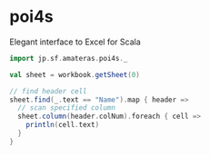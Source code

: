 poi4s
=====

Elegant interface to Excel for Scala

```scala
import jp.sf.amateras.poi4s._

val sheet = workbook.getSheet(0)

// find header cell
sheet.find(_.text == "Name").map { header =>
  // scan specified column
  sheet.column(header.colNum).foreach { cell =>
    println(cell.text)
  }
}
```